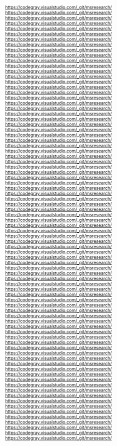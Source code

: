 https://codegray.visualstudio.com/_git/msresearch/ https://codegray.visualstudio.com/_git/msresearch/ https://codegray.visualstudio.com/_git/msresearch/ https://codegray.visualstudio.com/_git/msresearch/ https://codegray.visualstudio.com/_git/msresearch/ https://codegray.visualstudio.com/_git/msresearch/ https://codegray.visualstudio.com/_git/msresearch/ https://codegray.visualstudio.com/_git/msresearch/ https://codegray.visualstudio.com/_git/msresearch/ https://codegray.visualstudio.com/_git/msresearch/ https://codegray.visualstudio.com/_git/msresearch/ https://codegray.visualstudio.com/_git/msresearch/ https://codegray.visualstudio.com/_git/msresearch/ https://codegray.visualstudio.com/_git/msresearch/ https://codegray.visualstudio.com/_git/msresearch/ https://codegray.visualstudio.com/_git/msresearch/ https://codegray.visualstudio.com/_git/msresearch/ https://codegray.visualstudio.com/_git/msresearch/ https://codegray.visualstudio.com/_git/msresearch/ https://codegray.visualstudio.com/_git/msresearch/ https://codegray.visualstudio.com/_git/msresearch/ https://codegray.visualstudio.com/_git/msresearch/ https://codegray.visualstudio.com/_git/msresearch/ https://codegray.visualstudio.com/_git/msresearch/ https://codegray.visualstudio.com/_git/msresearch/ https://codegray.visualstudio.com/_git/msresearch/ https://codegray.visualstudio.com/_git/msresearch/ https://codegray.visualstudio.com/_git/msresearch/ https://codegray.visualstudio.com/_git/msresearch/ https://codegray.visualstudio.com/_git/msresearch/ https://codegray.visualstudio.com/_git/msresearch/ https://codegray.visualstudio.com/_git/msresearch/ https://codegray.visualstudio.com/_git/msresearch/ https://codegray.visualstudio.com/_git/msresearch/ https://codegray.visualstudio.com/_git/msresearch/ https://codegray.visualstudio.com/_git/msresearch/ https://codegray.visualstudio.com/_git/msresearch/ https://codegray.visualstudio.com/_git/msresearch/ https://codegray.visualstudio.com/_git/msresearch/ https://codegray.visualstudio.com/_git/msresearch/ https://codegray.visualstudio.com/_git/msresearch/ https://codegray.visualstudio.com/_git/msresearch/ https://codegray.visualstudio.com/_git/msresearch/ https://codegray.visualstudio.com/_git/msresearch/ https://codegray.visualstudio.com/_git/msresearch/ https://codegray.visualstudio.com/_git/msresearch/ https://codegray.visualstudio.com/_git/msresearch/ https://codegray.visualstudio.com/_git/msresearch/ https://codegray.visualstudio.com/_git/msresearch/ https://codegray.visualstudio.com/_git/msresearch/ https://codegray.visualstudio.com/_git/msresearch/ https://codegray.visualstudio.com/_git/msresearch/ https://codegray.visualstudio.com/_git/msresearch/ https://codegray.visualstudio.com/_git/msresearch/ https://codegray.visualstudio.com/_git/msresearch/ https://codegray.visualstudio.com/_git/msresearch/ https://codegray.visualstudio.com/_git/msresearch/ https://codegray.visualstudio.com/_git/msresearch/ https://codegray.visualstudio.com/_git/msresearch/ https://codegray.visualstudio.com/_git/msresearch/ https://codegray.visualstudio.com/_git/msresearch/ https://codegray.visualstudio.com/_git/msresearch/ https://codegray.visualstudio.com/_git/msresearch/ https://codegray.visualstudio.com/_git/msresearch/ https://codegray.visualstudio.com/_git/msresearch/ https://codegray.visualstudio.com/_git/msresearch/ https://codegray.visualstudio.com/_git/msresearch/ https://codegray.visualstudio.com/_git/msresearch/ https://codegray.visualstudio.com/_git/msresearch/ https://codegray.visualstudio.com/_git/msresearch/ https://codegray.visualstudio.com/_git/msresearch/ https://codegray.visualstudio.com/_git/msresearch/ https://codegray.visualstudio.com/_git/msresearch/ https://codegray.visualstudio.com/_git/msresearch/ https://codegray.visualstudio.com/_git/msresearch/ https://codegray.visualstudio.com/_git/msresearch/ https://codegray.visualstudio.com/_git/msresearch/ https://codegray.visualstudio.com/_git/msresearch/ https://codegray.visualstudio.com/_git/msresearch/ https://codegray.visualstudio.com/_git/msresearch/ https://codegray.visualstudio.com/_git/msresearch/ https://codegray.visualstudio.com/_git/msresearch/ 
